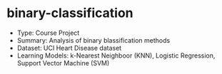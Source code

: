 # binary-classification

- Type: Course Project
- Summary: Analysis of binary blassification methods
- Dataset: UCI Heart Disease dataset
- Learning Models: k-Nearest Neighboor (KNN), Logistic Regression, Support Vector Machine (SVM)
